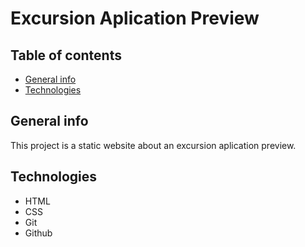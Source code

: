 # Excursion Aplication Preview

## Table of contents

* [General info](#general-info)
* [Technologies](#technologies)

## General info

This project is a static website about an excursion aplication preview.

## Technologies

* HTML
* CSS
* Git
* Github